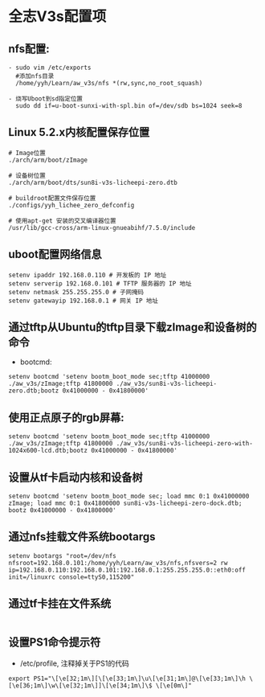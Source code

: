 <!--
 * @Description: 全志v3s uboot 说明
 * @Author: TOTHTOT
 * @Date: 2024-06-02 22:13:40
 * @LastEditTime: 2024-07-26 18:10:32
 * @LastEditors: TOTHTOT
 * @FilePath: /aw_v3s_uboot/README.md
-->
# 全志V3s配置项

## nfs配置:

```shell
- sudo vim /etc/exports
  #添加nfs目录
  /home/yyh/Learn/aw_v3s/nfs *(rw,sync,no_root_squash)

- 烧写Uboot到sd指定位置
  sudo dd if=u-boot-sunxi-with-spl.bin of=/dev/sdb bs=1024 seek=8
```

## Linux 5.2.x内核配置保存位置

```shell
# Image位置
./arch/arm/boot/zImage

# 设备树位置
./arch/arm/boot/dts/sun8i-v3s-licheepi-zero.dtb

# buildroot配置文件保存位置
./configs/yyh_lichee_zero_defconfig

# 使用apt-get 安装的交叉编译器位置
/usr/lib/gcc-cross/arm-linux-gnueabihf/7.5.0/include
```

## uboot配置网络信息

```shell
setenv ipaddr 192.168.0.110 # 开发板的 IP 地址
setenv serverip 192.168.0.101 # TFTP 服务器的 IP 地址
setenv netmask 255.255.255.0 # 子网掩码
setenv gatewayip 192.168.0.1 # 网关 IP 地址
```

## 通过tftp从Ubuntu的tftp目录下载zImage和设备树的命令

- bootcmd:

```shell
setenv bootcmd 'setenv bootm_boot_mode sec;tftp 41000000 ./aw_v3s/zImage;tftp 41800000 ./aw_v3s/sun8i-v3s-licheepi-zero.dtb;bootz 0x41000000 - 0x41800000'
```

## 使用正点原子的rgb屏幕:

```shell
setenv bootcmd 'setenv bootm_boot_mode sec;tftp 41000000 ./aw_v3s/zImage;tftp 41800000 ./aw_v3s/sun8i-v3s-licheepi-zero-with-1024x600-lcd.dtb;bootz 0x41000000 - 0x41800000'
```

## 设置从tf卡启动内核和设备树

```shell
setenv bootcmd 'setenv bootm_boot_mode sec; load mmc 0:1 0x41000000 zImage; load mmc 0:1 0x41800000 sun8i-v3s-licheepi-zero-dock.dtb; bootz 0x41000000 - 0x41800000'
```

## 通过nfs挂载文件系统bootargs

```shell
setenv bootargs "root=/dev/nfs nfsroot=192.168.0.101:/home/yyh/Learn/aw_v3s/nfs,nfsvers=2 rw ip=192.168.0.110:192.168.0.101:192.168.0.1:255.255.255.0::eth0:off init=/linuxrc console=ttyS0,115200"
```

## 通过tf卡挂在文件系统

```shell

```

## 设置PS1命令提示符

- /etc/profile, 注释掉关于PS1的代码

```shell
export PS1="\[\e[32;1m\][\[\e[33;1m\]\u\[\e[31;1m\]@\[\e[33;1m\]\h \[\e[36;1m\]\w\[\e[32;1m\]]\[\e[34;1m\]\$ \[\e[0m\]"
```
